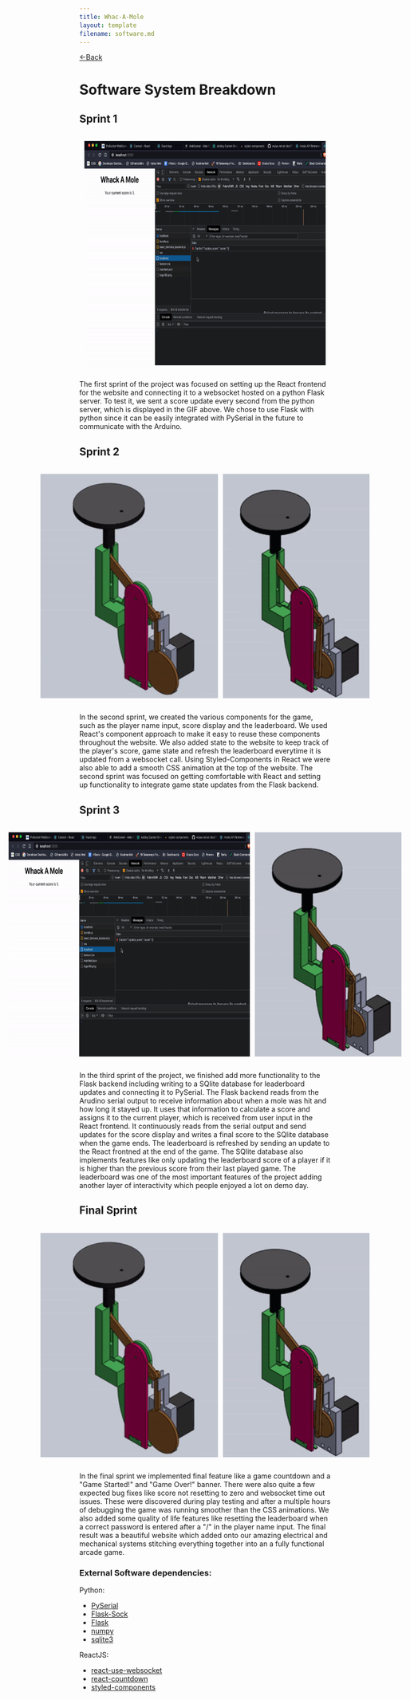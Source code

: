 ```yaml
---
title: Whac-A-Mole
layout: template
filename: software.md
--- 
```

[<-Back](./index.md) 

# Software System Breakdown

## Sprint 1

<div style="display:flex;flex-direction:row;justify-content:center;padding:10px">
<img src="website-images/software/sprint_1-1.gif" style="width:auto;height:450px;padding:5px;max-width:100%">
</div>

The first sprint of the project was focused on setting up the React frontend for the website and connecting it to a websocket hosted on a python Flask server. To test it, we sent a score update every second from the python server, which is displayed in the GIF above. We chose to use Flask with python since it can be easily integrated with PySerial in the future to communicate with the Arduino.

## Sprint 2

<div style="display:flex;flex-direction:row;justify-content:center;padding:10px">
<img src="website-images/mechanical/sprint_1-1.gif" style="width:auto;height:450px;padding:5px;max-width:100%">
<img src="website-images/mechanical/sprint_1-2.gif" style="width:auto;height:450px;padding:5px;max-width:100%">
</div>

In the second sprint, we created the various components for the game, such as the player name input, score display and the leaderboard. We used React's component approach to make it easy to reuse these components throughout the website. We also added state to the website to keep track of the player's score, game state and refresh the leaderboard everytime it is updated from a websocket call. Using Styled-Components in React we were also able to add a smooth CSS animation at the top of the website. The second sprint was focused on getting comfortable with React and setting up functionality to integrate game state updates from the Flask backend.

## Sprint 3

<div style="display:flex;flex-direction:row;justify-content:center;padding:10px">
<img src="website-images/software/sprint_1-1.gif" style="width:auto;height:450px;padding:5px;max-width:100%">
<img src="website-images/mechanical/sprint_1-2.gif" style="width:auto;height:450px;padding:5px;max-width:100%">
</div>

In the third sprint of the project, we finished add more functionality to the Flask backend including writing to a SQlite database for leaderboard updates and connecting it to PySerial. The Flask backend reads from the Arudino serial output to receive information about when a mole was hit and how long it stayed up. It uses that information to calculate a score and assigns it to the current player, which is received from user input in the React frontend. It continuously reads from the serial output and send updates for the score display and writes a final score to the SQlite database when the game ends. The leaderboard is refreshed by sending an update to the React frontned at the end of the game. The SQlite database also implements features like only updating the leaderboard score of a player if it is higher than the previous score from their last played game. The leaderboard was one of the most important features of the project adding another layer of interactivity which people enjoyed a lot on demo day.

## Final Sprint

<div style="display:flex;flex-direction:row;justify-content:center;padding:10px">
<img src="website-images/mechanical/sprint_1-1.gif" style="width:auto;height:450px;padding:5px;max-width:100%">
<img src="website-images/mechanical/sprint_1-2.gif" style="width:auto;height:450px;padding:5px;max-width:100%">
</div>

In the final sprint we implemented final feature like a game countdown and a "Game Started!" and "Game Over!" banner. There were also quite a few expected bug fixes like score not resetting to zero and websocket time out issues. These were discovered during play testing and after a multiple hours of debugging the game was running smoother than the CSS animations. We also added some quality of life features like resetting the leaderboard when a correct password is entered after a "/" in the player name input. The final result was a beautiful website which added onto our amazing electrical and mechanical systems stitching everything together into an a fully functional arcade game.

### External Software dependencies:   
Python:   
- [PySerial](https://pypi.org/project/pyserial/)
- [Flask-Sock](https://flask-sock.readthedocs.io/en/latest/)
- [Flask](https://flask.palletsprojects.com/en/2.2.x/)
- [numpy](https://numpy.org)
- [sqlite3](https://docs.python.org/3/library/sqlite3.html)   

ReactJS:   
- [react-use-websocket](https://www.npmjs.com/package/react-use-websocket)
- [react-countdown](https://www.npmjs.com/package/react-countdown)
- [styled-components](https://styled-components.com)